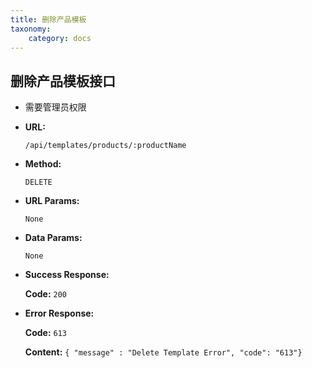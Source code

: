 ```yaml
---
title: 删除产品模板
taxonomy:
    category: docs
---
```


## 删除产品模板接口

- 需要管理员权限

* **URL:**

    `/api/templates/products/:productName`

* **Method:**

    `DELETE`

* **URL Params:**

    `None`

* **Data Params:**

    `None`

* **Success Response:**

	**Code:** `200`

* **Error Response:**

	**Code:** `613`
  	
  	**Content:** `{ "message" : "Delete Template Error", "code": "613"}`